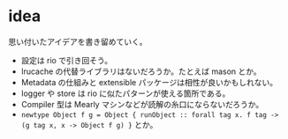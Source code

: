 # idea

思い付いたアイデアを書き留めていく。

* 設定は rio で引き回そう。
* lrucache の代替ライブラリはないだろうか。たとえば mason とか。
* Metadata の仕組みと extensible パッケージは相性が良いかもしれない。
* logger や store は rio に似たパターンが使える箇所である。
* Compiler 型は Mearly マシンなどが読解の糸口にならないだろうか。
* `newtype Object f g = Object { runObject :: forall tag x. f tag -> (g tag x, x -> Object f g) }` とか。
